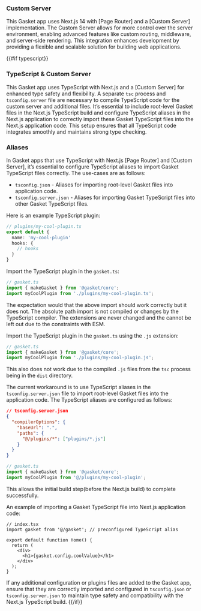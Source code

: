 ### Custom Server

This Gasket app uses Next.js 14 with [Page Router] and a [Custom Server] implementation. The Custom Server allows for more control over the server environment, enabling advanced features like custom routing, middleware, and server-side rendering. This integration enhances development by providing a flexible and scalable solution for building web applications.

{{#if typescript}}
### TypeScript & Custom Server

This Gasket app uses TypeScript with Next.js and a [Custom Server] for enhanced type safety and flexibility. A separate `tsc` process and `tsconfig.server` file are necessary to compile TypeScript code for the custom server and additional files. It’s essential to include root-level Gasket files in the Next.js TypeScript build and configure TypeScript aliases in the Next.js application to correctly import these Gasket TypeScript files into the Next.js application code. This setup ensures that all TypeScript code integrates smoothly and maintains strong type checking.

### Aliases

In Gasket apps that use TypeScript with Next.js [Page Router] and [Custom Server], it’s essential to configure TypeScript aliases to import Gasket TypeScript files correctly. The use-cases are as follows:

- `tsconfig.json` - Aliases for importing root-level Gasket files into application code.
- `tsconfig.server.json` - Aliases for importing Gasket TypeScript files into other Gasket TypeScript files.

Here is an example TypeScript plugin:

```ts
// plugins/my-cool-plugin.ts
export default {
  name: 'my-cool-plugin'
  hooks: {
    // hooks
  }
}
```

Import the TypeScript plugin in the `gasket.ts`:

```ts
// gasket.ts
import { makeGasket } from '@gasket/core';
import myCoolPlugin from './plugins/my-cool-plugin.ts';
```

The expectation would that the above import should work correctly but it does not. The absolute path import is not compiled or changes by the TypeScript compiler. The extensions are never changed and the cannot be left out due to the constraints with ESM.

Import the TypeScript plugin in the `gasket.ts` using the `.js` extension:

```ts
// gasket.ts
import { makeGasket } from '@gasket/core';
import myCoolPlugin from './plugins/my-cool-plugin.js';
```
This also does not work due to the compiled `.js` files from the `tsc` process being in the `dist` directory.

The current workaround is to use TypeScript aliases in the `tsconfig.server.json` file to import root-level Gasket files into the application code. The TypeScript aliases are configured as follows:

```json
// tsconfig.server.json
{
  "compilerOptions": {
    "baseUrl": ".",
    "paths": {
      "@/plugins/*": ["plugins/*.js"]
    }
  }
}
```

```ts
// gasket.ts
import { makeGasket } from '@gasket/core';
import myCoolPlugin from '@/plugins/my-cool-plugin';
```

This allows the initial build step(before the Next.js build) to complete successfully.

An example of importing a Gasket TypeScript file into Next.js application code:

```tsx
// index.tsx
import gasket from '@/gasket'; // preconfigured TypeScript alias

export default function Home() {
  return (
    <div>
      <h1>{gasket.config.coolValue}</h1>
    </div>
  );
}
```

If any additional configuration or plugins files are added to the Gasket app, ensure that they are correctly imported and configured in `tsconfig.json` or `tsconfig.server.json` to maintain type safety and compatibility with the Next.js TypeScript build.
{{/if}}
